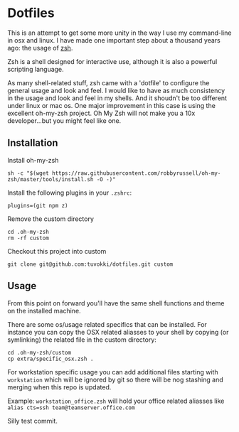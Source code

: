 # Dotfiles

This is an attempt to get some more unity in the way I use my command-line in osx and linux. I have made one important step about a thousand years ago: the usage of [zsh](http://www.zsh.org/).

Zsh is a shell designed for interactive use, although it is also a powerful scripting language.

As many shell-related stuff, zsh came with a 'dotfile' to configure the general usage and look and feel. I would like to have as much consistency in the usage and look and feel in my shells. And it shoudn't be too different under linux or mac os. One major improvement in this case is using the excellent oh-my-zsh project. Oh My Zsh will not make you a 10x developer...but you might feel like one.

## Installation
Install oh-my-zsh

	sh -c "$(wget https://raw.githubusercontent.com/robbyrussell/oh-my-zsh/master/tools/install.sh -O -)"

Install the following plugins in your `.zshrc`:

	plugins=(git npm z)

Remove the custom directory

	cd .oh-my-zsh
	rm -rf custom

Checkout this project into custom

	git clone git@github.com:tuvokki/dotfiles.git custom

## Usage
From this point on forward you'll have the same shell functions and theme on the installed machine.

There are some os/usage related specifics that can be installed. For instance you can copy the OSX related aliasses to your shell by copying (or symlinking) the related file in the custom directory:

	cd .oh-my-zsh/custom
	cp extra/specific_osx.zsh .

For workstation specific usage you can add additional files starting with `workstation` which will be ignored by git so there will be nog stashing and merging when this repo is updated. 

Example: `workstation_office.zsh` will hold your office related aliasses like `alias cts=ssh team@teamserver.office.com`

Silly test commit.
